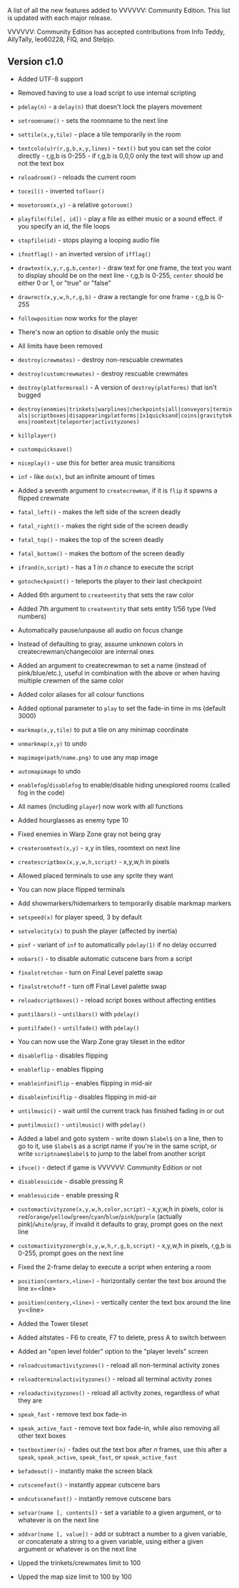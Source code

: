A list of all the new features added to VVVVVV: Community Edition. This list is updated with each major release.

VVVVVV: Community Edition has accepted contributions from Info Teddy, AllyTally, leo60228, FIQ, and Stelpjo.

## Version c1.0
- Added UTF-8 support

- Removed having to use a load script to use internal scripting

- `pdelay(n)` - a `delay(n)` that doesn't lock the players movement

- `setroomname()` - sets the roomname to the next line

- `settile(x,y,tile)` - place a tile temporarily in the room

- `textcolo(u)r(r,g,b,x,y,lines)` - `text()` but you can set the color directly - r,g,b is 0-255 - if r,g,b is 0,0,0 only the text will show up and not the text box

- `reloadroom()` - reloads the current room

- `toceil()` - inverted `tofloor()`

- `movetoroom(x,y)` - a relative `gotoroom()`

- `playfile(file[, id])` - play a file as either music or a sound effect. if you specify an id, the file loops

- `stopfile(id)` - stops playing a looping audio file

- `ifnotflag()` - an inverted version of `ifflag()`

- `drawtext(x,y,r,g,b,center)` - draw text for one frame, the text you want to display should be on the next line - r,g,b is 0-255, `center` should be either 0 or 1, or "true" or "false"

- `drawrect(x,y,w,h,r,g,b)` - draw a rectangle for one frame - r,g,b is 0-255

- `followposition` now works for the player

- There's now an option to disable only the music

- All limits have been removed

- `destroy(crewmates)` - destroy non-rescuable crewmates

- `destroy(customcrewmates)` - destroy rescuable crewmates

- `destroy(platformsreal)` - A version of `destroy(platforms)` that isn't bugged

- `destroy(enemies|trinkets|warplines|checkpoints|all|conveyors|terminals|scriptboxes|disappearingplatforms|1x1quicksand|coins|gravitytokens|roomtext|teleporter|activityzones)`

- `killplayer()`

- `customquicksave()`

- `niceplay()` - use this for better area music transitions

- `inf` - like `do(x)`, but an infinite amount of times

- Added a seventh argument to `createcrewman`, if it is `flip` it spawns a flipped crewmate

- `fatal_left()` - makes the left side of the screen deadly

- `fatal_right()` - makes the right side of the screen deadly

- `fatal_top()` - makes the top of the screen deadly

- `fatal_bottom()` - makes the bottom of the screen deadly

- `ifrand(n,script)` - has a 1 in *n* chance to execute the script

- `gotocheckpoint()` - teleports the player to their last checkpoint

- Added 6th argument to `createentity` that sets the raw color

- Added 7th argument to `createentity` that sets entity 1/56 type (Ved numbers)

- Automatically pause/unpause all audio on focus change

- Instead of defaulting to gray, assume unknown colors in createcrewman/changecolor are internal ones

- Added an argument to createcrewman to set a name (instead of pink/blue/etc.), useful in combination with the above or when having multiple crewmen of the same color

- Added color aliases for all colour functions

- Added optional parameter to `play` to set the fade-in time in ms (default 3000)

- `markmap(x,y,tile)` to put a tile on any minimap coordinate

- `unmarkmap(x,y)` to undo

- `mapimage(path/name.png)` to use any map image

- `automapimage` to undo

- `enablefog`/`disablefog` to enable/disable hiding unexplored rooms (called fog in the code)

- All names (including `player`) now work with all functions

- Added hourglasses as enemy type 10

- Fixed enemies in Warp Zone gray not being gray

- `createroomtext(x,y)` - x,y in tiles, roomtext on next line

- `createscriptbox(x,y,w,h,script)` - x,y,w,h in pixels

- Allowed placed terminals to use any sprite they want

- You can now place flipped terminals

- Add showmarkers/hidemarkers to temporarily disable markmap markers

- `setspeed(x)` for player speed, 3 by default

- `setvelocity(x)` to push the player (affected by inertia)

- `pinf` - variant of `inf` to automatically `pdelay(1)` if no delay occurred

- `nobars()` - to disable automatic cutscene bars from a script

- `finalstretchon` - turn on Final Level palette swap

- `finalstretchoff` - turn off Final Level palette swap

- `reloadscriptboxes()` - reload script boxes without affecting entities

- `puntilbars()` - `untilbars()` with `pdelay()`

- `puntilfade()` - `untilfade()` with `pdelay()`

- You can now use the Warp Zone gray tileset in the editor

- `disableflip` - disables flipping

- `enableflip` - enables flipping

- `enableinfiniflip` - enables flipping in mid-air

- `disableinfiniflip` - disables flipping in mid-air

- `untilmusic()` - wait until the current track has finished fading in or out

- `puntilmusic()` - `untilmusic()` with `pdelay()`

- Added a label and goto system - write down `$label$` on a line, then to go to it, use `$label$` as a script name if you're in the same script, or write `scriptname$label$` to jump to the label from another script

- `ifvce()` - detect if game is VVVVVV: Community Edition or not

- `disablesuicide` - disable pressing R

- `enablesuicide` - enable pressing R

- `customactivityzone(x,y,w,h,color,script)` - x,y,w,h in pixels, color is `red`/`orange`/`yellow`/`green`/`cyan`/`blue`/`pink`/`purple` (actually pink)/`white`/`gray`, if invalid it defaults to gray, prompt goes on the next line

- `customactivityzonergb(x,y,w,h,r,g,b,script)` - x,y,w,h in pixels, r,g,b is 0-255, prompt goes on the next line

- Fixed the 2-frame delay to execute a script when entering a room

- `position(centerx,<line>)` - horizontally center the text box around the line x=\<line>

- `position(centery,<line>)` - vertically center the text box around the line y=\<line>

- Added the Tower tileset

- Added altstates - F6 to create, F7 to delete, press A to switch between

- Added an "open level folder" option to the "player levels" screen

- `reloadcustomactivityzones()` - reload all non-terminal activity zones

- `reloadterminalactivityzones()` - reload all terminal activity zones

- `reloadactivityzones()` - reload all activity zones, regardless of what they are

- `speak_fast` - remove text box fade-in

- `speak_active_fast` - remove text box fade-in, while also removing all other text boxes

- `textboxtimer(n)` - fades out the text box after *n* frames, use this after a `speak`, `speak_active`, `speak_fast`, or `speak_active_fast`

- `befadeout()` - instantly make the screen black

- `cutscenefast()` - instantly appear cutscene bars

- `endcutscenefast()` - instantly remove cutscene bars

- `setvar(name [, contents])` - set a variable to a given argument, or to whatever is on the next line

- `addvar(name [, value])` - add or subtract a number to a given variable, or concatenate a string to a given variable, using either a given argument or whatever is on the next line

- Upped the trinkets/crewmates limit to 100

- Upped the map size limit to 100 by 100
